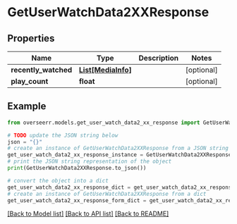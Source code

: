 # GetUserWatchData2XXResponse


## Properties

Name | Type | Description | Notes
------------ | ------------- | ------------- | -------------
**recently_watched** | [**List[MediaInfo]**](MediaInfo.md) |  | [optional] 
**play_count** | **float** |  | [optional] 

## Example

```python
from overseerr.models.get_user_watch_data2_xx_response import GetUserWatchData2XXResponse

# TODO update the JSON string below
json = "{}"
# create an instance of GetUserWatchData2XXResponse from a JSON string
get_user_watch_data2_xx_response_instance = GetUserWatchData2XXResponse.from_json(json)
# print the JSON string representation of the object
print(GetUserWatchData2XXResponse.to_json())

# convert the object into a dict
get_user_watch_data2_xx_response_dict = get_user_watch_data2_xx_response_instance.to_dict()
# create an instance of GetUserWatchData2XXResponse from a dict
get_user_watch_data2_xx_response_form_dict = get_user_watch_data2_xx_response.from_dict(get_user_watch_data2_xx_response_dict)
```
[[Back to Model list]](../README.md#documentation-for-models) [[Back to API list]](../README.md#documentation-for-api-endpoints) [[Back to README]](../README.md)


